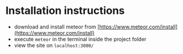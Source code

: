 # Installation instructions

- download and install meteor from [https://www.meteor.com/install](https://www.meteor.com/install)
- execute ```meteor``` in the terminal inside the project folder
- view the site on ```localhost:3000/```
